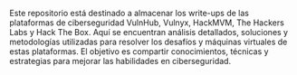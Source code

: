 Este repositorio está destinado a almacenar los write-ups de las plataformas de ciberseguridad VulnHub, Vulnyx, HackMVM, The Hackers Labs y Hack The Box. 
Aquí se encuentran análisis detallados, soluciones y metodologías utilizadas para resolver los desafíos y máquinas virtuales de estas plataformas. 
El objetivo es compartir conocimientos, técnicas y estrategias para mejorar las habilidades en ciberseguridad.

